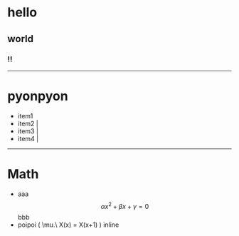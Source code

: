 # hello
## world
### !!

---

# pyonpyon

- item1
- item2 |
- item3 |
- item4 |

---

# Math

* aaa $$ \alpha x^2 + \beta x + \gamma = 0 $$ bbb
* poipoi \( \mu.\ X(x) = X(x+1) \) inline
